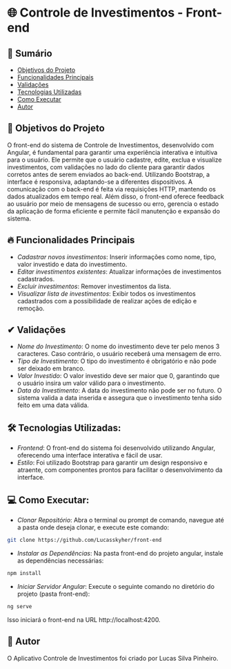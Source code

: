 # 🌐 Controle de Investimentos - Front-end

## 📑 Sumário
- [Objetivos do Projeto](#-objetivos-do-projeto)
- [Funcionalidades Principais](#-funcionalidades-principais)
- [Validações](#-validações)
- [Tecnologias Utilizadas](#-tecnologias-utilizadas)
- [Como Executar](#-como-executar)
- [Autor](#-autor)


## 🎯 Objetivos do Projeto
O front-end do sistema de Controle de Investimentos, desenvolvido com Angular, é fundamental para garantir uma experiência interativa e intuitiva para o usuário. Ele permite que o usuário cadastre, edite, exclua e visualize investimentos, com validações no lado do cliente para garantir dados corretos antes de serem enviados ao back-end. Utilizando Bootstrap, a interface é responsiva, adaptando-se a diferentes dispositivos. A comunicação com o back-end é feita via requisições HTTP, mantendo os dados atualizados em tempo real. Além disso, o front-end oferece feedback ao usuário por meio de mensagens de sucesso ou erro, gerencia o estado da aplicação de forma eficiente e permite fácil manutenção e expansão do sistema.

## 🔥 Funcionalidades Principais
- *Cadastrar novos investimentos*: Inserir informações como nome, tipo, valor investido e data do investimento.
- *Editar investimentos existentes*: Atualizar informações de investimentos cadastrados.
- *Excluir investimentos*: Remover investimentos da lista.
- *Visualizar lista de investimentos*: Exibir todos os investimentos cadastrados com a possibilidade de realizar ações de edição e remoção.

## ✔ Validações
- *Nome do Investimento*: O nome do investimento deve ter pelo menos 3 caracteres. Caso contrário, o usuário receberá uma mensagem de erro.
- *Tipo de Investimento*: O tipo do investimento é obrigatório e não pode ser deixado em branco.
- *Valor Investido*: O valor investido deve ser maior que 0, garantindo que o usuário insira um valor válido para o investimento.
- *Data do Investimento*: A data do investimento não pode ser no futuro. O sistema valida a data inserida e assegura que o investimento tenha sido feito em uma data válida.

## 🛠 Tecnologias Utilizadas:
- *Frontend*: O front-end do sistema foi desenvolvido utilizando Angular, oferecendo uma interface interativa e fácil de usar.
- *Estilo*: Foi utilizado Bootstrap para garantir um design responsivo e atraente, com componentes prontos para facilitar o desenvolvimento da interface.

## 💻 Como Executar:
- *Clonar Repositório*: Abra o terminal ou prompt de comando, navegue até a pasta onde deseja clonar, e execute este comando:
```sh
git clone https://github.com/Lucasskyher/front-end
```
- *Instalar as Dependências*: Na pasta front-end do projeto angular, instale as dependências necessárias:
```sh
npm install
```
- *Iniciar Servidor Angular*: Execute o seguinte comando no diretório do projeto (pasta front-end):
```sh
ng serve
```
Isso iniciará o front-end na URL http://localhost:4200.

## 👥 Autor
O Aplicativo Controle de Investimentos foi criado por Lucas Silva Pinheiro.
